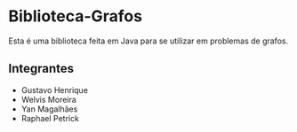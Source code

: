 # Biblioteca-Grafos

Esta é uma biblioteca feita em Java para se utilizar em problemas de grafos.

## Integrantes
- Gustavo Henrique
- Welvis Moreira
- Yan Magalhães
- Raphael Petrick
